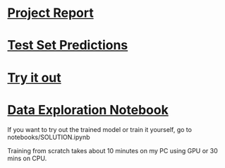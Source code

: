 # [Project Report](/ProductRecommendation/reports/report.md)

# [Test Set Predictions](/ProductRecommendation/reports/SUBMISSION.csv)

# [Try it out](/ProductRecommendation/notebooks/SOLUTION.ipynb)

# [Data Exploration Notebook](/ProductRecommendation/notebooks/Data%20Exploration.ipynb)

If you want to try out the trained model or train it yourself, go to notebooks/SOLUTION.ipynb 

Training from scratch takes about 10 minutes on my PC using GPU or 30 mins on CPU.